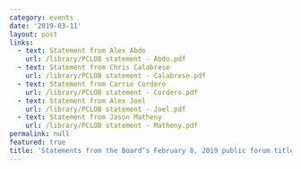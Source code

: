 ```yaml
---
category: events
date: '2019-03-11'
layout: post
links:
  - text: Statement from Alex Abdo
    url: /library/PCLOB statement - Abdo.pdf
  - text: Statement from Chris Calabrese
    url: /library/PCLOB statement - Calabrese.pdf
  - text: Statement from Carrie Cordero
    url: /library/PCLOB statement - Cordero.pdf
  - text: Statement from Alex Joel
    url: /library/PCLOB statement - Joel.pdf
  - text: Statement from Jason Matheny
    url: /library/PCLOB statement - Matheny.pdf
permalink: null
featured: true
title: 'Statements from the Board’s February 8, 2019 public forum titled, “Countering Terrorism while Protecting Privacy and Civil Liberties: Where do We Stand in 2019?”'
---
```


